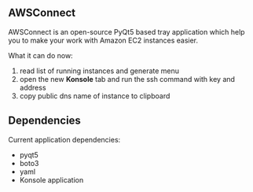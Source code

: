 AWSConnect
----------
AWSConnect is an open-source PyQt5 based tray application which help you 
to make your work with Amazon EC2 instances easier.

What it can do now:

1. read list of running instances and generate menu
2. open the new **Konsole** tab and run the ssh command with key and address
3. copy public dns name of instance to clipboard


Dependencies
------------
Current application dependencies:
- pyqt5
- boto3
- yaml
- Konsole application
